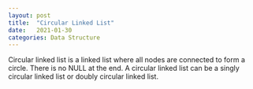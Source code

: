 ```yaml
---
layout: post
title:  "Circular Linked List"
date:   2021-01-30
categories: Data Structure
---
```

Circular linked list is a linked list where all nodes are connected to form a circle. There is no NULL at the end. A circular linked list can be a singly circular linked list or doubly circular linked list.

